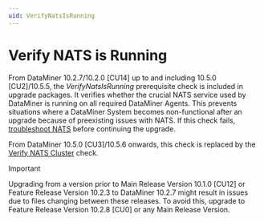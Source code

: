 ```yaml
---
uid: VerifyNatsIsRunning
---
```


# Verify NATS is Running

From DataMiner 10.2.7/10.2.0 [CU14] up to and including 10.5.0 [CU2]/10.5.5<!-- RN 42206 -->, the *VerifyNatsIsRunning* prerequisite check is included in upgrade packages. It verifies whether the crucial NATS service used by DataMiner is running on all required DataMiner Agents. This prevents situations where a DataMiner System becomes non-functional after an upgrade because of preexisting issues with NATS. If this check fails, [troubleshoot NATS](xref:Investigating_NATS_Issues) before continuing the upgrade.

From DataMiner 10.5.0 [CU3]/10.5.6 onwards<!-- RN 42206 -->, this check is replaced by the [Verify NATS Cluster](xref:VerifyNatsCluster) check.

> [!IMPORTANT]
> Upgrading from a version prior to Main Release Version 10.1.0 [CU12] or Feature Release Version 10.2.3 to DataMiner 10.2.7 might result in issues due to files changing between these releases. To avoid this, upgrade to Feature Release Version 10.2.8 [CU0] or any Main Release Version.
